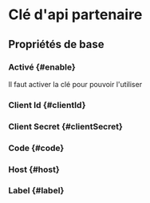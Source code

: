 # Clé d'api partenaire
<!--- THIS FILE IS GENERATED PLEASE DO NOT EDIT IT DIRECTLY --->



## Propriétés de base

### Activé {#enable}
        
Il faut activer la clé pour pouvoir l'utiliser
### Client Id {#clientId}
        

### Client Secret {#clientSecret}
        

### Code {#code}
        

### Host {#host}
        

### Label {#label}
        







